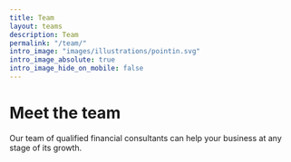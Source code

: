 ```yaml
---
title: Team
layout: teams
description: Team
permalink: "/team/"
intro_image: "images/illustrations/pointin.svg"
intro_image_absolute: true
intro_image_hide_on_mobile: false
---
```


# Meet the team

Our team of qualified financial consultants can help your business at any stage of its growth.